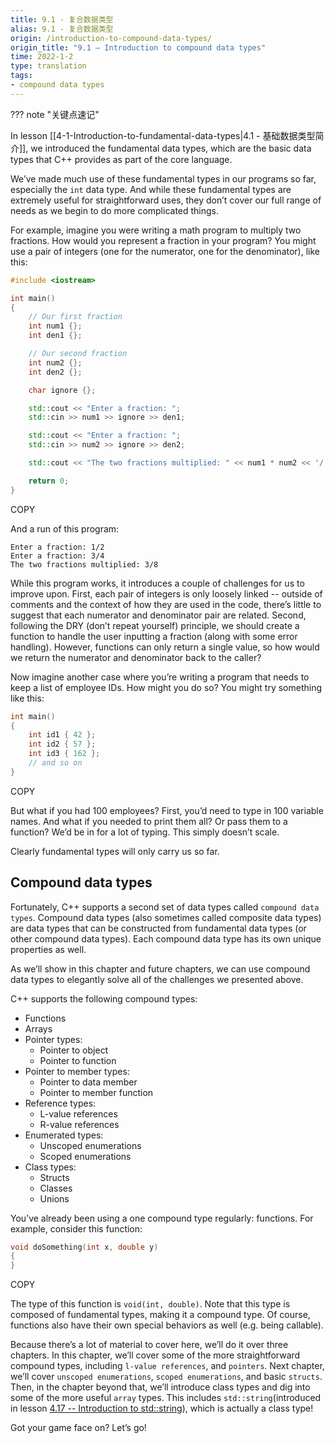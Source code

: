 ```yaml
---
title: 9.1 - 复合数据类型
alias: 9.1 - 复合数据类型
origin: /introduction-to-compound-data-types/
origin_title: "9.1 — Introduction to compound data types"
time: 2022-1-2
type: translation
tags:
- compound data types
---
```


??? note "关键点速记"
	


In lesson [[4-1-Introduction-to-fundamental-data-types|4.1 - 基础数据类型简介]], we introduced the fundamental data types, which are the basic data types that C++ provides as part of the core language.

We’ve made much use of these fundamental types in our programs so far, especially the `int` data type. And while these fundamental types are extremely useful for straightforward uses, they don’t cover our full range of needs as we begin to do more complicated things.

For example, imagine you were writing a math program to multiply two fractions. How would you represent a fraction in your program? You might use a pair of integers (one for the numerator, one for the denominator), like this:

```cpp
#include <iostream>

int main()
{
    // Our first fraction
    int num1 {};
    int den1 {};

    // Our second fraction
    int num2 {};
    int den2 {};

    char ignore {};

    std::cout << "Enter a fraction: ";
    std::cin >> num1 >> ignore >> den1;

    std::cout << "Enter a fraction: ";
    std::cin >> num2 >> ignore >> den2;

    std::cout << "The two fractions multiplied: " << num1 * num2 << '/' << den1 * den2;

    return 0;
}
```

COPY

And a run of this program:

```
Enter a fraction: 1/2
Enter a fraction: 3/4
The two fractions multiplied: 3/8
```

While this program works, it introduces a couple of challenges for us to improve upon. First, each pair of integers is only loosely linked -- outside of comments and the context of how they are used in the code, there’s little to suggest that each numerator and denominator pair are related. Second, following the DRY (don’t repeat yourself) principle, we should create a function to handle the user inputting a fraction (along with some error handling). However, functions can only return a single value, so how would we return the numerator and denominator back to the caller?

Now imagine another case where you’re writing a program that needs to keep a list of employee IDs. How might you do so? You might try something like this:

```cpp
int main()
{
    int id1 { 42 };
    int id2 { 57 };
    int id3 { 162 };
    // and so on
}
```

COPY

But what if you had 100 employees? First, you’d need to type in 100 variable names. And what if you needed to print them all? Or pass them to a function? We’d be in for a lot of typing. This simply doesn’t scale.

Clearly fundamental types will only carry us so far.

## Compound data types

Fortunately, C++ supports a second set of data types called `compound data types`. Compound data types (also sometimes called composite data types) are data types that can be constructed from fundamental data types (or other compound data types). Each compound data type has its own unique properties as well.

As we’ll show in this chapter and future chapters, we can use compound data types to elegantly solve all of the challenges we presented above.

C++ supports the following compound types:

-   Functions
-   Arrays
-   Pointer types:
    -   Pointer to object
    -   Pointer to function
-   Pointer to member types:
    -   Pointer to data member
    -   Pointer to member function
-   Reference types:
    -   L-value references
    -   R-value references
-   Enumerated types:
    -   Unscoped enumerations
    -   Scoped enumerations
-   Class types:
    -   Structs
    -   Classes
    -   Unions

You’ve already been using a one compound type regularly: functions. For example, consider this function:

```cpp
void doSomething(int x, double y)
{
}
```

COPY

The type of this function is `void(int, double)`. Note that this type is composed of fundamental types, making it a compound type. Of course, functions also have their own special behaviors as well (e.g. being callable).

Because there’s a lot of material to cover here, we’ll do it over three chapters. In this chapter, we’ll cover some of the more straightforward compound types, including `l-value references`, and `pointers`. Next chapter, we’ll cover `unscoped enumerations`, `scoped enumerations`, and basic `structs`. Then, in the chapter beyond that, we’ll introduce class types and dig into some of the more useful `array` types. This includes `std::string`(introduced in lesson [4.17 -- Introduction to std::string](https://www.learncpp.com/cpp-tutorial/introduction-to-stdstring/)), which is actually a class type!

Got your game face on? Let’s go!